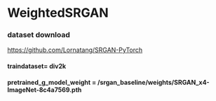 # WeightedSRGAN

### dataset download
https://github.com/Lornatang/SRGAN-PyTorch
#### traindataset= div2k 
#### pretrained_g_model_weight = /srgan_baseline/weights/SRGAN_x4-ImageNet-8c4a7569.pth
